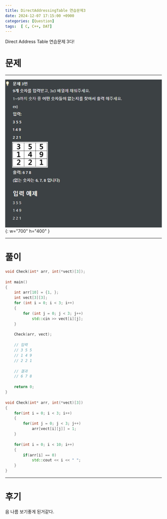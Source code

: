 ```yaml
---
title: DirectAddressingTable 연습문제3
date: 2024-12-07 17:15:00 +0900
categories: [Question]  
tags:  [ C, C++, DAT]
---
```


Direct Address Table 연습문제 3다!

# 문제   
---------------------------------------

![Desktop View](/assets/img/DAT3.png){: w="700" h="400" }

---------------------------------------

# 풀이

```c++
void Check(int* arr, int(*vect)[3]);

int main()
{
    int arr[10] = {1, };
    int vect[3][3];
    for (int i = 0; i < 3; i++)
    {
        for (int j = 0; j < 3; j++)
            std::cin >> vect[i][j];
    }
    
    Check(arr, vect);
    
    // 입력
    // 3 5 5
    // 1 4 9
    // 2 2 1

    // 결과
    // 6 7 8

    return 0;
}

void Check(int* arr, int(*vect)[3])
{
    for(int i = 0; i < 3; i++)
    {
        for(int j = 0; j < 3; j++)
            arr[vect[i][j]] = 1;
    }

    for(int i = 0; i < 10; i++)
    {
        if(arr[i] == 0)
            std::cout << i << " ";
    }
}
```
---------------------------------------

# 후기

음 나름 보기좋게 된거같다.

